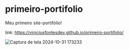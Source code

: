 # primeiro-portifolio
 Meu primeiro site-portifólio!
 
 link: https://viniciusfontesdev.github.io/primeiro-portifolio/
 
![Captura de tela 2024-10-31 173233](https://github.com/user-attachments/assets/d0de0fba-8e60-4597-8a66-451e798b8f3e)
